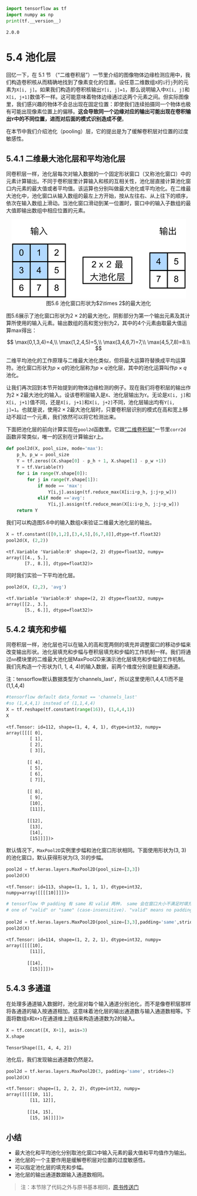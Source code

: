 

```python
import tensorflow as tf
import numpy as np
print(tf.__version__)
```

    2.0.0


# 5.4 池化层

回忆一下，在 5.1 节 （“二维卷积层”）一节里介绍的图像物体边缘检测应用中，我们构造卷积核从而精确地找到了像素变化的位置。设任意二维数组`X`的`i`行`j`列的元素为`X[i, j]`。如果我们构造的卷积核输出`Y[i, j]=1`，那么说明输入中`X[i, j]`和`X[i, j+1]`数值不一样。这可能意味着物体边缘通过这两个元素之间。但实际图像里，我们感兴趣的物体不会总出现在固定位置：即使我们连续拍摄同一个物体也极有可能出现像素位置上的偏移。**这会导致同一个边缘对应的输出可能出现在卷积输出`Y`中的不同位置，进而对后面的模式识别造成不便**。

在本节中我们介绍池化（pooling）层，它的提出是为了缓解卷积层对位置的过度敏感性。

## 5.4.1 二维最大池化层和平均池化层

同卷积层一样，池化层每次对输入数据的一个固定形状窗口（又称池化窗口）中的元素计算输出。不同于卷积层里计算输入和核的互相关性，池化层直接计算池化窗口内元素的最大值或者平均值。该运算也分别叫做最大池化或平均池化。在二维最大池化中，池化窗口从输入数组的最左上方开始，按从左往右、从上往下的顺序，依次在输入数组上滑动。当池化窗口滑动到某一位置时，窗口中的输入子数组的最大值即输出数组中相应位置的元素。


<div align=center>
<img  src="../img/chapter05/5.4_pooling.svg"/>
</div>
<div align=center>图5.6 池化窗口形状为$2\times 2$的最大池化</div>

图5.6展示了池化窗口形状为$2\times 2$的最大池化，阴影部分为第一个输出元素及其计算所使用的输入元素。输出数组的高和宽分别为2，其中的4个元素由取最大值运算$\text{max}$得出：

$$
\max(0,1,3,4)=4,\\
\max(1,2,4,5)=5,\\
\max(3,4,6,7)=7,\\
\max(4,5,7,8)=8.\\
$$


二维平均池化的工作原理与二维最大池化类似，但将最大运算符替换成平均运算符。池化窗口形状为$p \times q$的池化层称为$p \times q$池化层，其中的池化运算叫作$p \times q$池化。

让我们再次回到本节开始提到的物体边缘检测的例子。现在我们将卷积层的输出作为$2\times 2$最大池化的输入。设该卷积层输入是`X`、池化层输出为`Y`。无论是`X[i, j]`和`X[i, j+1]`值不同，还是`X[i, j+1]`和`X[i, j+2]`不同，池化层输出均有`Y[i, j]=1`。也就是说，使用$2\times 2$最大池化层时，只要卷积层识别的模式在高和宽上移动不超过一个元素，我们依然可以将它检测出来。

下面把池化层的前向计算实现在`pool2d`函数里。它跟[“二维卷积层”](conv-layer.ipynb)一节里`corr2d`函数非常类似，唯一的区别在计算输出`Y`上。


```python
def pool2d(X, pool_size, mode='max'):
    p_h, p_w = pool_size
    Y = tf.zeros((X.shape[0] - p_h + 1, X.shape[1] - p_w +1))
    Y = tf.Variable(Y)
    for i in range(Y.shape[0]):
        for j in range(Y.shape[1]):
            if mode == 'max':
                Y[i,j].assign(tf.reduce_max(X[i:i+p_h, j:j+p_w]))
            elif mode =='avg':
                Y[i,j].assign(tf.reduce_mean(X[i:i+p_h, j:j+p_w]))
    return Y
```

我们可以构造图5.6中的输入数组`X`来验证二维最大池化层的输出。


```python
X = tf.constant([[0,1,2],[3,4,5],[6,7,8]],dtype=tf.float32)
pool2d(X, (2,2))
```




    <tf.Variable 'Variable:0' shape=(2, 2) dtype=float32, numpy=
    array([[4., 5.],
           [7., 8.]], dtype=float32)>



同时我们实验一下平均池化层。


```python
pool2d(X, (2,2), 'avg')
```




    <tf.Variable 'Variable:0' shape=(2, 2) dtype=float32, numpy=
    array([[2., 3.],
           [5., 6.]], dtype=float32)>



## 5.4.2 填充和步幅

同卷积层一样，池化层也可以在输入的高和宽两侧的填充并调整窗口的移动步幅来改变输出形状。池化层填充和步幅与卷积层填充和步幅的工作机制一样。我们将通过`nn`模块里的二维最大池化层MaxPool2D来演示池化层填充和步幅的工作机制。我们先构造一个形状为(1, 1, 4, 4)的输入数据，前两个维度分别是批量和通道。

注：tensorflow默认数据类型为'channels_last'，所以这里使用(1,4,4,1)而不是(1,1,4,4)


```python
#tensorflow default data_format == 'channels_last'
#so (1,4,4,1) instead of (1,1,4,4)
X = tf.reshape(tf.constant(range(16)), (1,4,4,1))
X
```




    <tf.Tensor: id=112, shape=(1, 4, 4, 1), dtype=int32, numpy=
    array([[[[ 0],
             [ 1],
             [ 2],
             [ 3]],
    
            [[ 4],
             [ 5],
             [ 6],
             [ 7]],
    
            [[ 8],
             [ 9],
             [10],
             [11]],
    
            [[12],
             [13],
             [14],
             [15]]]])>



默认情况下，`MaxPool2D`实例里步幅和池化窗口形状相同。下面使用形状为(3, 3)的池化窗口，默认获得形状为(3, 3)的步幅。


```python
pool2d = tf.keras.layers.MaxPool2D(pool_size=[3,3])
pool2d(X)
```




    <tf.Tensor: id=113, shape=(1, 1, 1, 1), dtype=int32, numpy=array([[[[10]]]])>




```python
# tensorflow 中 padding 有 same 和 valid 两种， same 会在窗口大小不满足时填充0，valid 会舍弃即不填充
# one of "valid" or "same" (case-insensitive). "valid" means no padding. "same" results in padding evenly to the left/right or up/down of the input such that output has the same height/width dimension as the input

pool2d = tf.keras.layers.MaxPool2D(pool_size=[3,3],padding='same',strides=2)
pool2d(X)
```




    <tf.Tensor: id=114, shape=(1, 2, 2, 1), dtype=int32, numpy=
    array([[[[10],
             [11]],
    
            [[14],
             [15]]]])>



## 5.4.3 多通道

在处理多通道输入数据时，池化层对每个输入通道分别池化，而不是像卷积层那样将各通道的输入按通道相加。这意味着池化层的输出通道数与输入通道数相等。下面将数组`X`和`X+1`在通道维上连结来构造通道数为2的输入。


```python
X = tf.concat([X, X+1], axis=3)
X.shape
```




    TensorShape([1, 4, 4, 2])

池化后，我们发现输出通道数仍然是2。


```python
pool2d = tf.keras.layers.MaxPool2D(3, padding='same', strides=2)
pool2d(X)
```




    <tf.Tensor: shape=(1, 2, 2, 2), dtype=int32, numpy=
    array([[[[10, 11],
             [11, 12]],
    
            [[14, 15],
             [15, 16]]]])>



## 小结

* 最大池化和平均池化分别取池化窗口中输入元素的最大值和平均值作为输出。
* 池化层的一个主要作用是缓解卷积层对位置的过度敏感性。
* 可以指定池化层的填充和步幅。
* 池化层的输出通道数跟输入通道数相同。

> 注：本节除了代码之外与原书基本相同，[原书传送门](https://zh.d2l.ai/chapter_convolutional-neural-networks/pooling.html)